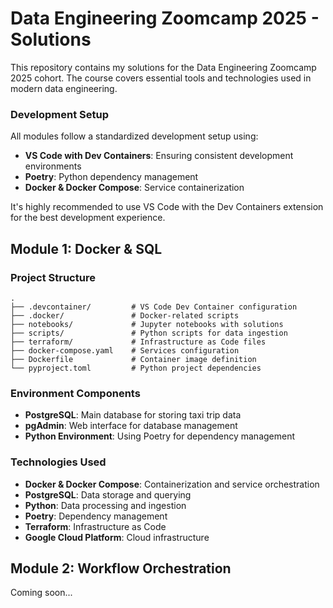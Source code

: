 # Data Engineering Zoomcamp 2025 - Solutions

This repository contains my solutions for the Data Engineering Zoomcamp 2025 cohort. The course covers essential tools and technologies used in modern data engineering.

### Development Setup

All modules follow a standardized development setup using:
- **VS Code with Dev Containers**: Ensuring consistent development environments
- **Poetry**: Python dependency management
- **Docker & Docker Compose**: Service containerization

It's highly recommended to use VS Code with the Dev Containers extension for the best development experience.

## Module 1: Docker & SQL

### Project Structure

```
.
├── .devcontainer/         # VS Code Dev Container configuration
├── .docker/               # Docker-related scripts
├── notebooks/             # Jupyter notebooks with solutions
├── scripts/               # Python scripts for data ingestion
├── terraform/             # Infrastructure as Code files
├── docker-compose.yaml    # Services configuration
├── Dockerfile             # Container image definition
└── pyproject.toml         # Python project dependencies
```

### Environment Components

- **PostgreSQL**: Main database for storing taxi trip data
- **pgAdmin**: Web interface for database management
- **Python Environment**: Using Poetry for dependency management

### Technologies Used

- **Docker & Docker Compose**: Containerization and service orchestration
- **PostgreSQL**: Data storage and querying
- **Python**: Data processing and ingestion
- **Poetry**: Dependency management
- **Terraform**: Infrastructure as Code
- **Google Cloud Platform**: Cloud infrastructure

## Module 2: Workflow Orchestration

Coming soon...